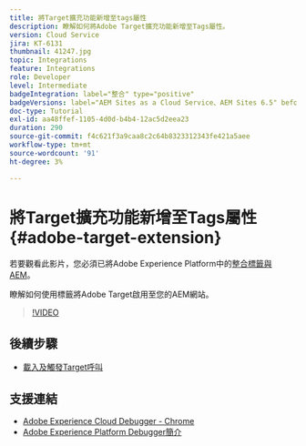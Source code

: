 ```yaml
---
title: 將Target擴充功能新增至tags屬性
description: 瞭解如何將Adobe Target擴充功能新增至Tags屬性。
version: Cloud Service
jira: KT-6131
thumbnail: 41247.jpg
topic: Integrations
feature: Integrations
role: Developer
level: Intermediate
badgeIntegration: label="整合" type="positive"
badgeVersions: label="AEM Sites as a Cloud Service、AEM Sites 6.5" before-title="false"
doc-type: Tutorial
exl-id: aa48ffef-1105-4d0d-b4b4-12ac5d2eea23
duration: 290
source-git-commit: f4c621f3a9caa8c2c64b8323312343fe421a5aee
workflow-type: tm+mt
source-wordcount: '91'
ht-degree: 3%

---
```


# 將Target擴充功能新增至Tags屬性 {#adobe-target-extension}

若要觀看此影片，您必須已將Adobe Experience Platform中的[整合標籤與AEM](../experience-platform/data-collection/tags/overview.md)。

瞭解如何使用標籤將Adobe Target啟用至您的AEM網站。

>[!VIDEO](https://video.tv.adobe.com/v/41247?quality=12&learn=on)

## 後續步驟

+ [載入及觸發Target呼叫](./load-and-fire-target.md)

## 支援連結

+ [Adobe Experience Cloud Debugger - Chrome](https://chrome.google.com/webstore/detail/adobe-experience-platform/bfnnokhpnncpkdmbokanobigaccjkpob)
+ [Adobe Experience Platform Debugger簡介](https://experienceleague.adobe.com/docs/platform-learn/data-collection/debugger/overview.html)
